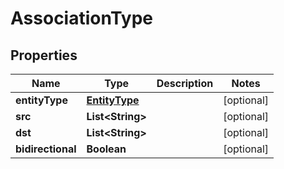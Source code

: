 

# AssociationType

## Properties

Name | Type | Description | Notes
------------ | ------------- | ------------- | -------------
**entityType** | [**EntityType**](EntityType.md) |  |  [optional]
**src** | **List&lt;String&gt;** |  |  [optional]
**dst** | **List&lt;String&gt;** |  |  [optional]
**bidirectional** | **Boolean** |  |  [optional]




